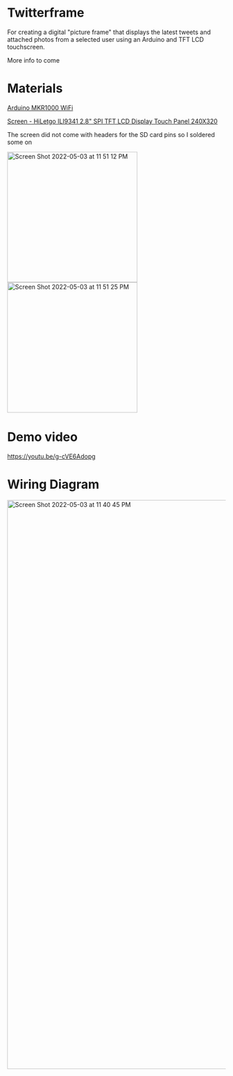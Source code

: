 # Twitterframe
For creating a digital "picture frame" that displays the latest tweets and attached photos from a selected user using an Arduino and TFT LCD touchscreen.

More info to come

# Materials 
[Arduino MKR1000 WiFi](https://store-usa.arduino.cc/products/arduino-mkr1000-wifi-with-headers-mounted)

[Screen - HiLetgo ILI9341 2.8" SPI TFT LCD Display Touch Panel 240X320](https://www.amazon.com/dp/B073R7BH1B?psc=1&ref=ppx_yo2ov_dt_b_product_details)

The screen did not come with headers for the SD card pins so I soldered some on

<img width="300" alt="Screen Shot 2022-05-03 at 11 51 12 PM" src="https://user-images.githubusercontent.com/23437904/166634531-89c8f8dd-41c9-4027-87d3-45945a5d57e3.png"><img width="300" alt="Screen Shot 2022-05-03 at 11 51 25 PM" src="https://user-images.githubusercontent.com/23437904/166634538-ee7ec2f1-46c3-4fd5-a1de-78b2f8b81b5f.png">


# Demo video 
https://youtu.be/g-cVE6Adopg


# Wiring Diagram
<img width="1309" alt="Screen Shot 2022-05-03 at 11 40 45 PM" src="https://user-images.githubusercontent.com/23437904/166633398-1df83693-dc16-442f-932a-1cbb1bf089da.png">

